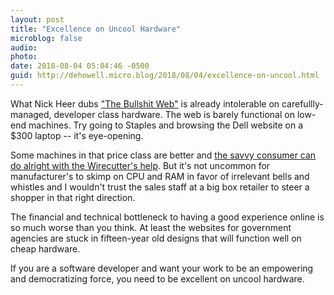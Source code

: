 ```yaml
---
layout: post
title: "Excellence on Uncool Hardware"
microblog: false
audio: 
photo: 
date: 2018-08-04 05:04:46 -0500
guid: http://dehowell.micro.blog/2018/08/04/excellence-on-uncool.html
---
```

What Nick Heer dubs ["The Bullshit Web"](https://pxlnv.com/blog/bullshit-web/) is already intolerable on carefullly-managed, developer class hardware. The web is barely functional on low-end machines. Try going to Staples and browsing the Dell website on a $300 laptop -- it's eye-opening.

Some machines in that price class are better and [the savvy consumer can do alright with the Wirecutter's help](https://thewirecutter.com/reviews/best-laptop-under-500/). But it's not uncommon for manufacturer's to skimp on CPU and RAM in favor of irrelevant bells and whistles and I wouldn't trust the sales staff at a big box retailer to steer a shopper in that right direction.

The financial and technical bottleneck to having a good experience online is so much worse than you think. At least the websites for government agencies are stuck in fifteen-year old designs that will function well on cheap hardware.

If you are a software developer and want your work to be an empowering and democratizing force, you need to be excellent on uncool hardware.


